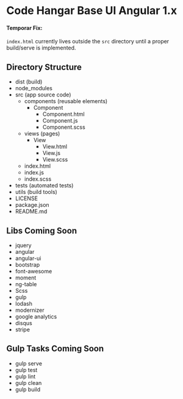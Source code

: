 # Code Hangar Base UI Angular 1.x

#### Temporar Fix:
`index.html` currently lives outside the `src` directory until a proper build/serve is implemented.

## Directory Structure
- dist (build)
- node_modules
- src (app source code)
	- components (reusable elements)
 		- Component
 			- Component.html
 			- Component.js
 			- Component.scss
	- views (pages)
		- View
			- View.html
			- View.js
			- View.scss
	- index.html
	- index.js
	- index.scss
- tests (automated tests)
- utils (build tools)
- LICENSE
- package.json
- README.md


## Libs Coming Soon
* jquery
* angular
* angular-ui
* bootstrap
* font-awesome
* moment
* ng-table
* Scss
* gulp
* lodash
* modernizer
* google analytics
* disqus
* stripe


## Gulp Tasks Coming Soon
* gulp serve
* gulp test
* gulp lint
* gulp clean
* gulp build
